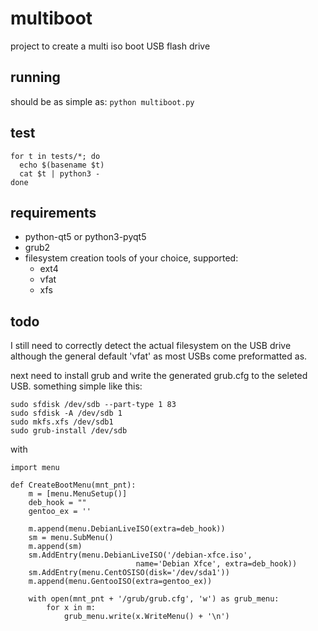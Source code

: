 # multiboot
project to create a multi iso boot USB flash drive

## running

should be as simple as:
`python multiboot.py`

## test
```
for t in tests/*; do
  echo $(basename $t)
  cat $t | python3 - 
done
```

## requirements

* python-qt5 or python3-pyqt5
* grub2
* filesystem creation tools of your choice, supported:
  * ext4
  * vfat
  * xfs

## todo

I still need to correctly detect the actual filesystem on the USB drive
although the general default 'vfat' as most USBs come preformatted as.

next need to install grub and write the generated grub.cfg to the seleted USB.
something simple like this:
```
sudo sfdisk /dev/sdb --part-type 1 83
sudo sfdisk -A /dev/sdb 1
sudo mkfs.xfs /dev/sdb1
sudo grub-install /dev/sdb
```
with
```
import menu

def CreateBootMenu(mnt_pnt):
    m = [menu.MenuSetup()]
    deb_hook = ""
    gentoo_ex = ''

    m.append(menu.DebianLiveISO(extra=deb_hook))
    sm = menu.SubMenu()
    m.append(sm)
    sm.AddEntry(menu.DebianLiveISO('/debian-xfce.iso',
                            name='Debian Xfce', extra=deb_hook))
    sm.AddEntry(menu.CentOSISO(disk='/dev/sda1'))
    m.append(menu.GentooISO(extra=gentoo_ex))

    with open(mnt_pnt + '/grub/grub.cfg', 'w') as grub_menu:
        for x in m:
            grub_menu.write(x.WriteMenu() + '\n')
```
